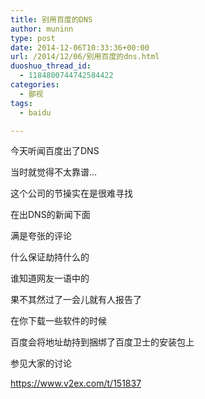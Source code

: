 ```yaml
---
title: 别用百度的DNS
author: muninn
type: post
date: 2014-12-06T10:33:36+00:00
url: /2014/12/06/别用百度的dns.html
duoshuo_thread_id:
  - 1184800744742584422
categories:
  - 鄙视
tags:
  - baidu

---
```

今天听闻百度出了DNS
  
当时就觉得不太靠谱&#8230;
  
这个公司的节操实在是很难寻找

在出DNS的新闻下面
  
满是夸张的评论
  
什么保证劫持什么的

谁知道网友一语中的
  
果不其然过了一会儿就有人报告了
  
在你下载一些软件的时候
  
百度会将地址劫持到捆绑了百度卫士的安装包上

参见大家的讨论
  
https://www.v2ex.com/t/151837

&nbsp;